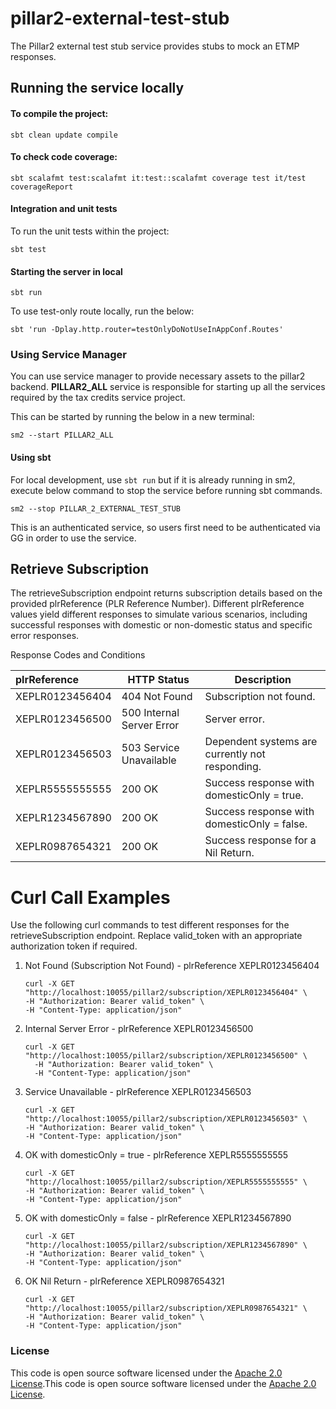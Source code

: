 
# pillar2-external-test-stub

The Pillar2 external test stub service provides stubs to mock an ETMP responses.

## Running the service locally

#### To compile the project:

`sbt clean update compile`

#### To check code coverage:

`sbt scalafmt test:scalafmt it:test::scalafmt coverage test it/test coverageReport`

#### Integration and unit tests

To run the unit tests within the project:

`sbt test`

#### Starting the server in local

`sbt run`

To use test-only route locally, run the below:

`sbt 'run -Dplay.http.router=testOnlyDoNotUseInAppConf.Routes'`

### Using Service Manager

You can use service manager to provide necessary assets to the pillar2 backend.
**PILLAR2_ALL** service is responsible for starting up all the services required by the tax credits service project.

This can be started by running the below in a new terminal:

    sm2 --start PILLAR2_ALL

#### Using sbt

For local development, use `sbt run` but if it is already running in sm2, execute below command to stop the
service before running sbt commands.

    sm2 --stop PILLAR_2_EXTERNAL_TEST_STUB

This is an authenticated service, so users first need to be authenticated via GG in order to use the service.


## Retrieve Subscription

The retrieveSubscription endpoint returns subscription details based on the provided plrReference (PLR Reference Number). Different plrReference values yield different responses to simulate various scenarios, including successful responses with domestic or non-domestic status and specific error responses.

Response Codes and Conditions

| plrReference                 | HTTP Status               | Description                                                                    |
|:-----------------------------|---------------------------|--------------------------------------------------------------------------------|
| XEPLR0123456404              | 404 Not Found             | Subscription not found.                                                        |
| XEPLR0123456500              | 500 Internal Server Error | Server error.                                                                  |
| XEPLR0123456503              | 503 Service Unavailable   | Dependent systems are currently not responding.                                |
| XEPLR5555555555              | 200 OK                    | Success response with domesticOnly = true.                                     |
| XEPLR1234567890              | 200 OK                    | Success response with domesticOnly = false.                                    |
| XEPLR0987654321              | 200 OK                    | Success response for a Nil Return.                                             |

# Curl Call Examples

Use the following curl commands to test different responses for the retrieveSubscription endpoint. Replace valid_token with an appropriate authorization token if required.


1. Not Found (Subscription Not Found) - plrReference XEPLR0123456404
    ```
    curl -X GET "http://localhost:10055/pillar2/subscription/XEPLR0123456404" \
    -H "Authorization: Bearer valid_token" \
    -H "Content-Type: application/json"
    ```
2. Internal Server Error - plrReference XEPLR0123456500
    ```
    curl -X GET "http://localhost:10055/pillar2/subscription/XEPLR0123456500" \
      -H "Authorization: Bearer valid_token" \
      -H "Content-Type: application/json"
    ```
3. Service Unavailable - plrReference XEPLR0123456503
    ```
   curl -X GET "http://localhost:10055/pillar2/subscription/XEPLR0123456503" \
   -H "Authorization: Bearer valid_token" \
   -H "Content-Type: application/json"
    ```
4. OK with domesticOnly = true - plrReference XEPLR5555555555
    ```
   curl -X GET "http://localhost:10055/pillar2/subscription/XEPLR5555555555" \
   -H "Authorization: Bearer valid_token" \
   -H "Content-Type: application/json"
    ```
5. OK with domesticOnly = false - plrReference XEPLR1234567890
    ```
   curl -X GET "http://localhost:10055/pillar2/subscription/XEPLR1234567890" \
   -H "Authorization: Bearer valid_token" \
   -H "Content-Type: application/json"
    ```

6. OK Nil Return - plrReference XEPLR0987654321
    ```
   curl -X GET "http://localhost:10055/pillar2/subscription/XEPLR0987654321" \
   -H "Authorization: Bearer valid_token" \
   -H "Content-Type: application/json"
    ```

### License

This code is open source software licensed under the [Apache 2.0 License](http://www.apache.org/licenses/LICENSE-2.0.html).This code is open source software licensed under the [Apache 2.0 License]("http://www.apache.org/licenses/LICENSE-2.0.html").